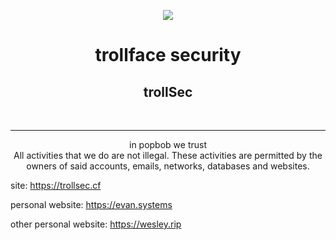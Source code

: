 <p align=center>
<img src="https://avatars.githubusercontent.com/u/101381689?s=500&v=4">
 </p>
 
 <div align=center>
<h1> trollface security </h1>
<h2> trollSec </h2>
  </div>
<br>
<hr>

<p align=center>
in popbob we trust 
 <br>
All activities that we do are not illegal. These activities are permitted by the owners of said accounts, emails, networks, databases and websites. 

site: https://trollsec.cf

personal website: https://evan.systems

other personal website: https://wesley.rip
  </p>



